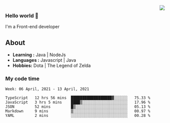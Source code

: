 <img align='right' src="https://github-readme-stats.vercel.app/api?username=jumodada&show_icons=true&theme=vue">

### Hello world 👋

I'm a Front-end developer 
    
## About
-  **Learning :** Java | NodeJs
-  **Languages :** Javascript | Java
-  **Hobbies:** Dota | The Legend of Zelda

### My code time

<!--START_SECTION:waka-->
```text
Week: 06 April, 2021 - 13 April, 2021

TypeScript   12 hrs 56 mins  ██████████████████▓░░░░░░   75.33 % 
JavaScript   3 hrs 5 mins    ████▒░░░░░░░░░░░░░░░░░░░░   17.96 % 
JSON         52 mins         █▒░░░░░░░░░░░░░░░░░░░░░░░   05.13 % 
Markdown     9 mins          ▒░░░░░░░░░░░░░░░░░░░░░░░░   00.97 % 
YAML         2 mins          ░░░░░░░░░░░░░░░░░░░░░░░░░   00.28 % 
```
<!--END_SECTION:waka-->
